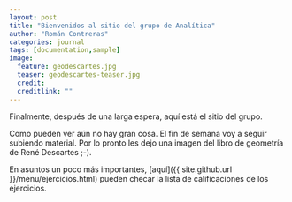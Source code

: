 ```yaml
---
layout: post
title: "Bienvenidos al sitio del grupo de Analítica"
author: "Román Contreras"
categories: journal
tags: [documentation,sample]
image:
  feature: geodescartes.jpg
  teaser: geodescartes-teaser.jpg
  credit: 
  creditlink: ""
---
```


Finalmente, después de una larga espera, aquí está el sitio del grupo.

Como pueden ver aún no hay gran cosa. El fin de semana voy a seguir subiendo material.
Por lo pronto les dejo una imagen del libro de geometría de René Descartes ;-).

En asuntos un poco más importantes, [aquí]({{ site.github.url }}/menu/ejercicios.html) pueden checar la lista de calificaciones de los ejercicios.
